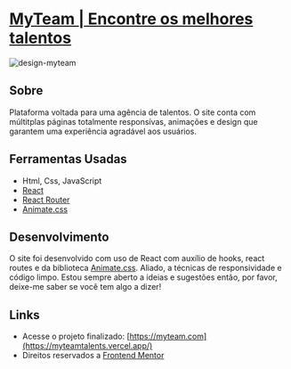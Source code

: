 # [MyTeam | Encontre os melhores talentos](https://myteamtalents.vercel.app/)

![design-myteam](https://user-images.githubusercontent.com/77863766/166061635-8026eed6-6a5e-4ce4-bc2b-0806069220cc.png)

## Sobre

Plataforma voltada para uma agência de talentos. O site conta com múltitplas páginas totalmente responsívas, animações e design que garantem uma experiência agradável aos usuários.

## Ferramentas Usadas

* Html, Css, JavaScript
* [React](https://pt-br.reactjs.org/)
* [React Router](https://v5.reactrouter.com/web/guides/quick-start)
* [Animate.css](https://animate.style/)

## Desenvolvimento

O site foi desenvolvido com uso de React com auxílio de hooks, react routes e da biblioteca [Animate.css](https://animate.style/). Aliado, a técnicas de responsividade e código limpo. Estou sempre aberto a ideias e sugestões então, por favor, deixe-me saber se você tem algo a dizer!

## Links

* Acesse o projeto finalizado: [https://myteam.com](https://myteamtalents.vercel.app/)
* Direitos reservados a [Frontend Mentor](https://www.frontendmentor.io/home)
